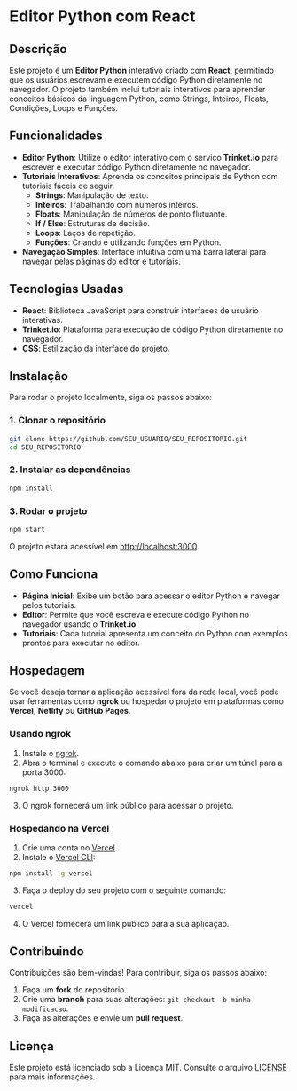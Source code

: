 
# Editor Python com React

## Descrição

Este projeto é um **Editor Python** interativo criado com **React**, permitindo que os usuários escrevam e executem código Python diretamente no navegador. O projeto também inclui tutoriais interativos para aprender conceitos básicos da linguagem Python, como Strings, Inteiros, Floats, Condições, Loops e Funções.

## Funcionalidades

- **Editor Python**: Utilize o editor interativo com o serviço **Trinket.io** para escrever e executar código Python diretamente no navegador.
- **Tutoriais Interativos**: Aprenda os conceitos principais de Python com tutoriais fáceis de seguir.
  - **Strings**: Manipulação de texto.
  - **Inteiros**: Trabalhando com números inteiros.
  - **Floats**: Manipulação de números de ponto flutuante.
  - **If / Else**: Estruturas de decisão.
  - **Loops**: Laços de repetição.
  - **Funções**: Criando e utilizando funções em Python.
- **Navegação Simples**: Interface intuitiva com uma barra lateral para navegar pelas páginas do editor e tutoriais.

## Tecnologias Usadas

- **React**: Biblioteca JavaScript para construir interfaces de usuário interativas.
- **Trinket.io**: Plataforma para execução de código Python diretamente no navegador.
- **CSS**: Estilização da interface do projeto.

## Instalação

Para rodar o projeto localmente, siga os passos abaixo:

### 1. Clonar o repositório

```bash
git clone https://github.com/SEU_USUARIO/SEU_REPOSITORIO.git
cd SEU_REPOSITORIO
```

### 2. Instalar as dependências

```bash
npm install
```

### 3. Rodar o projeto

```bash
npm start
```

O projeto estará acessível em [http://localhost:3000](http://localhost:3000).

## Como Funciona

- **Página Inicial**: Exibe um botão para acessar o editor Python e navegar pelos tutoriais.
- **Editor**: Permite que você escreva e execute código Python no navegador usando o **Trinket.io**.
- **Tutoriais**: Cada tutorial apresenta um conceito do Python com exemplos prontos para executar no editor.

## Hospedagem

Se você deseja tornar a aplicação acessível fora da rede local, você pode usar ferramentas como **ngrok** ou hospedar o projeto em plataformas como **Vercel**, **Netlify** ou **GitHub Pages**.

### Usando ngrok

1. Instale o [ngrok](https://ngrok.com/).
2. Abra o terminal e execute o comando abaixo para criar um túnel para a porta 3000:

```bash
ngrok http 3000
```

3. O ngrok fornecerá um link público para acessar o projeto.

### Hospedando na Vercel

1. Crie uma conta no [Vercel](https://vercel.com/).
2. Instale o [Vercel CLI](https://vercel.com/docs/cli):

```bash
npm install -g vercel
```

3. Faça o deploy do seu projeto com o seguinte comando:

```bash
vercel
```

4. O Vercel fornecerá um link público para a sua aplicação.

## Contribuindo

Contribuições são bem-vindas! Para contribuir, siga os passos abaixo:

1. Faça um **fork** do repositório.
2. Crie uma **branch** para suas alterações: `git checkout -b minha-modificacao`.
3. Faça as alterações e envie um **pull request**.

## Licença

Este projeto está licenciado sob a Licença MIT. Consulte o arquivo [LICENSE](LICENSE) para mais informações.
